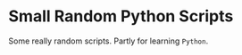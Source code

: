 Small Random Python Scripts
===========================

Some really random scripts. Partly for learning `Python`.
